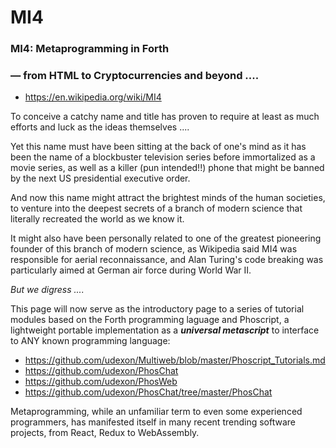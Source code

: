 # MI4
### MI4: Metaprogramming in Forth 
### — from HTML to Cryptocurrencies and beyond ....

- https://en.wikipedia.org/wiki/MI4

To conceive a catchy name and title has proven to require at least as much efforts and luck as the ideas themselves ....

Yet this name must have been sitting at the back of one's mind as it has been the name of a blockbuster television series before immortalized as a movie series, as well as a killer (pun intended!!) phone that might be banned by the next US presidential executive order.

And now this name might attract the brightest minds of the human societies, to venture into the deepest secrets of a branch of modern science that literally recreated the world as we know it.

It might also have been personally related to one of the greatest pioneering founder of this branch of modern science, as Wikipedia said MI4 was responsible for aerial reconnaissance, and Alan Turing's code breaking was particularly aimed at German air force during World War II.

_But we digress ...._

This page will now serve as the introductory page to a series of tutorial modules based on the Forth programming laguage and Phoscript, a lightweight portable implementation as a ___universal metascript___ to interface to ANY known programming language:

- https://github.com/udexon/Multiweb/blob/master/Phoscript_Tutorials.md
- https://github.com/udexon/PhosChat
- https://github.com/udexon/PhosWeb
- https://github.com/udexon/PhosChat/tree/master/PhosChat

Metaprogramming, while an unfamiliar term to even some experienced programmers, has manifested itself in many recent trending software projects, from React, Redux to WebAssembly.

